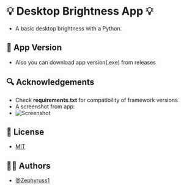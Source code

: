 
# 💡 Desktop Brightness App 💡

- A basic desktop brightness with a Python.


## 🥪 App Version

- Also you can download app version(.exe) from releases
## 🔍 Acknowledgements

 - Check **requirements.txt** for compatibility of framework versions
 - A screenshot from app:
 - ![Screenshot](https://github.com/Zephyruss1/Desktop-Brightness-App/assets/92221043/52db6edc-3e7e-4a8b-aa2a-9547996b3d52)

## 📄 License

- [MIT](https://github.com/Zephyruss1/Desktop-Brightness/blob/main/LICENSE)


## 🧙🏼 Authors

- [@Zephyruss1](https://https://github.com/Zephyruss1)

